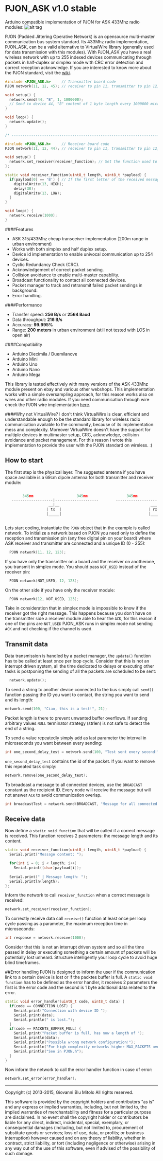 PJON_ASK v1.0 stable
==== 
 
Arduino compatible implementation of PJON for ASK 433Mhz radio modules:
![alt tag](http://img.banggood.com/images/upload/2012/chenjianwei/SKU064487.5.jpg)

PJON (Padded Jittering Operative Network) is an opensource multi-master communication bus system standard. Its 433Mhz radio implementation, PJON_ASK, can be a valid alternative to VirtualWire library (generally used for data transmission with this modules). With PJON_ASK you have a real wireless network with up to 255 indexed devices communicating through packets in half-duplex or simplex mode with CRC error detection and correct reception acknowledge. If you are interested to know more about the PJON standard, visit the [wiki](https://github.com/gioblu/PJON/wiki). 

```cpp  
#include <PJON_ASK.h>     // Transmitter board code
PJON network(11, 12, 45); // receiver to pin 11, transmitter to pin 12, device id 45

void setup() {
  network.send(44, "B", 1, 1000000); 
  // Send to device 44, "B" content of 1 byte length every 1000000 microseconds (1 second)
}

void loop() {
  network.update();
}

/* ---------------------------------------------------------------------------- */

#include <PJON_ASK.h>     // Receiver board code
PJON network(11, 12, 44); // receiver to pin 11, transmitter to pin 12, device id 44

void setup() {
  network.set_receiver(receiver_function); // Set the function used to receive messages
};

static void receiver_function(uint8_t length, uint8_t *payload) {
  if(payload[0] == 'B') { // If the first letter of the received message is B 
    digitalWrite(13, HIGH);
    delay(30);
    digitalWrite(13, LOW);
  }
}

void loop() {
  network.receive(1000);
}
```

####Features
- ASK 315/433Mhz cheap transceiver implementation (200m range in urban environment) 
- Works with both simplex and half duplex setup. 
- Device id implementation to enable univocal communication up to 254 devices.  
- Cyclic Redundancy Check (CRC).
- Acknowledgement of correct packet sending. 
- Collision avoidance to enable multi-master capability.
- Broadcast functionality to contact all connected devices.
- Packet manager to track and retransmit failed packet sendings in background.
- Error handling.

####Performance
- Transfer speed: **256 B/s** or **2564 Baud** 
- Data throughput: **216 B/s** 
- Accuracy: **99.995%**
- Range: **200 meters** in urban environment (still not tested with LOS in open air)

####Compatibility
- Arduino Diecimila / Duemilanove
- Arduino Mini
- Arduino Uno
- Arduino Nano
- Arduino Mega

This library is tested effectively with many versions of the ASK 433Mhz module present on ebay and various other webshops.
This implementation works with a simple oversampling approach, for this reason works also on wires and other radio modules. If you need communication through wire check the PJON wire implementation [here](https://github.com/gioblu/PJON).

####Why not VirtualWire?
I don't think VirtualWire is clear, efficient and understandable enough to be the standard library for wireless radio communication available to the community, because of its implementation mess and complexity. Moreover VirtualWire doesn't have the support for multiple devices in multimaster setup, CRC, acknowledge, collision avoidance and packet management. For this reason I wrote this implementation to provide the user with the PJON standard on wireless. :)


## How to start
The first step is the physical layer. The suggested antenna if you have space available is a 69cm dipole antenna for both transmitter and receiver module:
```cpp  
       
        345mm                    345mm                  345mm                    345mm
   -------------------|--------------------        -------------------|--------------------
                    __|__                                          ___|________
                   | tx  |                                        | rx         |
                   |_____|                                        |____________|
                       
```

Lets start coding, instantiate the `PJON` object that in the example is called network. To initialize a network based on PJON you need only to define the reception and transmission pin (any free digital pin on your board) where ASK receiver and transmitter are connected and a unique ID (0 - 255):

```cpp  
  PJON network(11, 12, 123); 
```

If you have only the transmitter on a board and the receiver on anotherone, you transmit in simplex mode. You should pass  `NOT_USED` instead of the receiver pin:
```cpp  
  PJON network(NOT_USED, 12, 123); 
```

On the other side if you have only the receiver module:
```cpp  
  PJON network(12, NOT_USED, 123); 
```

Take in consideration that in simplex mode is impossible to know if the receiver got the right message. This happens because you don't have on the transmitter side a receiver module able to hear the `ACK`, for this reason if one of the pins are `NOT_USED` PJON_ASK runs in simplex mode not sending `ACK` and not checking if the channel is used.


## Transmit data
Data transmission is handled by a packet manager, the `update()` function has to be called at least once per loop cycle. Consider that this is not an interrupt driven system, all the time dedicated to delays or executing other tasks is postponing the sending of all the packets are scheduled to be sent:

```cpp  
  network.update(); 
```

To send a string to another device connected to the bus simply call `send()` function passing the ID you want to contact, the string you want to send and its length:

```cpp
network.send(100, "Ciao, this is a test!", 21);
```
Packet length is there to prevent unwanted buffer overflows. If sending arbitrary values  `NULL` terminator strategy (strlen) is not safe to detect the end of a string. 

To send a value repeatedly simply add as last parameter the interval in microseconds you want between every sending:

```cpp
int one_second_delay_test = network.send(100, "Test sent every second!", 23, 1000000);
```

`one_second_delay_test` contains the id of the packet. If you want to remove this repeated task simply:

```cpp
network.remove(one_second_delay_test);
```

To broadcast a message to all connected devices, use the `BROADCAST` constant as the recipient ID. Every node will receive the message but will not answer `ACK` to avoid communication overlap.

```cpp
int broadcastTest = network.send(BROADCAST, "Message for all connected devices.", 34);
```

## Receive data
Now define a `static void function` that will be called if a correct message is received. This function receives 2 parameters: the message length and its content.

```cpp
static void receiver_function(uint8_t length, uint8_t *payload) {
  Serial.print("Message content: ");

  for(int i = 0; i < length; i++) 
    Serial.print((char)payload[i]);
  
  Serial.print(" | Message length: ");
  Serial.println(length);
};
```

Inform the network to call `receiver_function` when a correct message is received:

```cpp
network.set_receiver(receiver_function);
```

To correctly receive data call `receive()` function at least once per loop cycle passing as a parameter, the maximum reception time in microseconds:
```cpp
int response = network.receive(1000);
```

Consider that this is not an interrupt driven system and so all the time passed in delay or executing something a certain amount of packets will be potentially lost unheard. Structure intelligently your loop cycle to avoid huge blind timeframes.


##Error handling
PJON is designed to inform the user if the communication link to a certain device is lost or if the packtes buffer is full. A `static void function` has to be defined as the error handler, it receives 2 parameters the first is the error code and the second is 1 byte additional data related to the error.

```cpp
static void error_handler(uint8_t code, uint8_t data) {
  if(code == CONNECTION_LOST) {
    Serial.print("Connection with device ID ");
    Serial.print(data);
    Serial.println(" is lost.");
  }
  if(code == PACKETS_BUFFER_FULL) {
    Serial.print("Packet buffer is full, has now a length of ");
    Serial.println(data);
    Serial.println("Possible wrong network configuration!");
    Serial.println("For high complexity networks higher MAX_PACKETS over 10.");
    Serial.println("See in PJON.h");
  }
}
```


Now inform the network to call the error handler function in case of error:
```cpp
network.set_error(error_handler);
```
---

Copyright (c) 2013-2015, Giovanni Blu Mitolo
All rights reserved.

This software is provided by the copyright holders and contributors "as is" and any express or implied warranties, including, but not limited to, the implied warranties of merchantability and fitness for a particular purpose are disclaimed. In no event shall the copyright holder or contributors be liable for any direct, indirect, incidental, special, exemplary, or consequential damages (including, but not limited to, procurement of substitute goods or services; loss of use, data, or profits; or business interruption) however caused and on any theory of liability, whether in contract, strict liability, or tort (including negligence or otherwise) arising in any way out of the use of this software, even if advised of the possibility of such damage.

